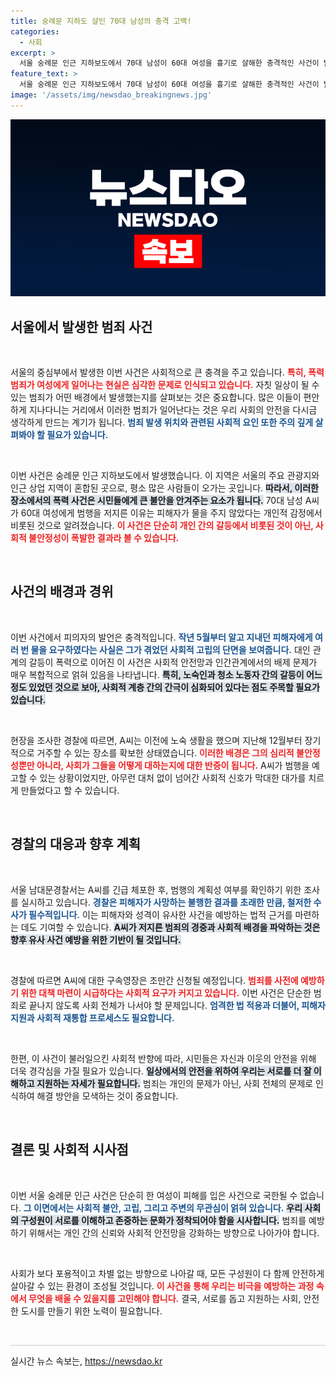 ```yaml
---
title: 숭례문 지하도 살인 70대 남성의 충격 고백!
categories:
  - 사회
excerpt: >
  서울 숭례문 인근 지하보도에서 70대 남성이 60대 여성을 흉기로 살해한 충격적인 사건이 발생했습니다. 무시당했다는 이유로 벌어진 범행, 과연 어떤 배경이 있었던 것일까요? 클릭해서 확인해보세요!
feature_text: >
  서울 숭례문 인근 지하보도에서 70대 남성이 60대 여성을 흉기로 살해한 충격적인 사건이 발생했습니다. 무시당했다는 이유로 벌어진 범행, 과연 어떤 배경이 있었던 것일까요? 클릭해서 확인해보세요!
image: '/assets/img/newsdao_breakingnews.jpg'
---
```


<p><img src="/assets/img/newsdao_breakingnews.jpg" alt="firstkoreanews 속보" /></p>

<h2 data-ke-size="size26">서울에서 발생한 범죄 사건</h2>

<p data-ke-size="size16">&nbsp;</p>

<p>서울의 중심부에서 발생한 이번 사건은 사회적으로 큰 충격을 주고 있습니다. <b><span style="color: #ee2323;">특히, 폭력 범죄가 여성에게 일어나는 현실은 심각한 문제로 인식되고 있습니다.</span></b> 자칫 일상이 될 수 있는 범죄가 어떤 배경에서 발생했는지를 살펴보는 것은 중요합니다. 많은 이들이 편안하게 지나다니는 거리에서 이러한 범죄가 일어난다는 것은 우리 사회의 안전을 다시금 생각하게 만드는 계기가 됩니다. <b><span style="color: #1a5490;">범죄 발생 위치와 관련된 사회적 요인 또한 주의 깊게 살펴봐야 할 필요가 있습니다.</span></b></p>

<p data-ke-size="size16">&nbsp;</p>

<p>이번 사건은 숭례문 인근 지하보도에서 발생했습니다. 이 지역은 서울의 주요 관광지와 인근 상업 지역이 혼합된 곳으로, 평소 많은 사람들이 오가는 곳입니다. <b><span style="background-color: #21538527;">따라서, 이러한 장소에서의 폭력 사건은 시민들에게 큰 불안을 안겨주는 요소가 됩니다.</span></b> 70대 남성 A씨가 60대 여성에게 범행을 저지른 이유는 피해자가 물을 주지 않았다는 개인적 감정에서 비롯된 것으로 알려졌습니다. <b><span style="color: #ee2323;">이 사건은 단순히 개인 간의 갈등에서 비롯된 것이 아닌, 사회적 불안정성이 폭발한 결과라 볼 수 있습니다.</span></b></p>

<p data-ke-size="size16">&nbsp;</p>

<h2 data-ke-size="size26">사건의 배경과 경위</h2>

<p data-ke-size="size16">&nbsp;</p>

<p>이번 사건에서 피의자의 발언은 충격적입니다. <b><span style="color: #1a5490;">작년 5월부터 알고 지내던 피해자에게 여러 번 물을 요구하였다는 사실은 그가 겪었던 사회적 고립의 단면을 보여줍니다.</span></b> 대인 관계의 갈등이 폭력으로 이어진 이 사건은 사회적 안전망과 인간관계에서의 배제 문제가 매우 복합적으로 얽혀 있음을 나타냅니다. <b><span style="background-color: #21538527;">특히, 노숙인과 청소 노동자 간의 갈등이 어느 정도 있었던 것으로 보아, 사회적 계층 간의 간극이 심화되어 있다는 점도 주목할 필요가 있습니다.</span></b></p>

<p data-ke-size="size16">&nbsp;</p>

<p>현장을 조사한 경찰에 따르면, A씨는 이전에 노숙 생활을 했으며 지난해 12월부터 장기적으로 거주할 수 있는 장소를 확보한 상태였습니다. <b><span style="color: #ee2323;">이러한 배경은 그의 심리적 불안정성뿐만 아니라, 사회가 그들을 어떻게 대하는지에 대한 반증이 됩니다.</span></b> A씨가 범행을 예고할 수 있는 상황이었지만, 아무런 대처 없이 넘어간 사회적 신호가 막대한 대가를 치르게 만들었다고 할 수 있습니다.</p>

<p data-ke-size="size16">&nbsp;</p>

<h2 data-ke-size="size26">경찰의 대응과 향후 계획</h2>

<p data-ke-size="size16">&nbsp;</p>

<p>서울 남대문경찰서는 A씨를 긴급 체포한 후, 범행의 계획성 여부를 확인하기 위한 조사를 실시하고 있습니다. <b><span style="color: #1a5490;">경찰은 피해자가 사망하는 불행한 결과를 초래한 만큼, 철저한 수사가 필수적입니다.</span></b> 이는 피해자와 성격이 유사한 사건을 예방하는 법적 근거를 마련하는 데도 기여할 수 있습니다. <b><span style="background-color: #21538527;">A씨가 저지른 범죄의 경중과 사회적 배경을 파악하는 것은 향후 유사 사건 예방을 위한 기반이 될 것입니다.</span></b></p>

<p data-ke-size="size16">&nbsp;</p>

<p>경찰에 따르면 A씨에 대한 구속영장은 조만간 신청될 예정입니다. <b><span style="color: #ee2323;">범죄를 사전에 예방하기 위한 대책 마련이 시급하다는 사회적 요구가 커지고 있습니다.</span></b> 이번 사건은 단순한 범죄로 끝나지 않도록 사회 전체가 나서야 할 문제입니다. <b><span style="color: #1a5490;">엄격한 법 적용과 더불어, 피해자 지원과 사회적 재통합 프로세스도 필요합니다.</span></b></p>

<p data-ke-size="size16">&nbsp;</p>

<p>한편, 이 사건이 불러일으킨 사회적 반향에 따라, 시민들은 자신과 이웃의 안전을 위해 더욱 경각심을 가질 필요가 있습니다. <b><span style="background-color: #21538527;">일상에서의 안전을 위하여 우리는 서로를 더 잘 이해하고 지원하는 자세가 필요합니다.</span></b> 범죄는 개인의 문제가 아닌, 사회 전체의 문제로 인식하여 해결 방안을 모색하는 것이 중요합니다.</p>

<p data-ke-size="size16">&nbsp;</p>

<h2 data-ke-size="size26">결론 및 사회적 시사점</h2>

<p data-ke-size="size16">&nbsp;</p>

<p>이번 서울 숭례문 인근 사건은 단순히 한 여성이 피해를 입은 사건으로 국한될 수 없습니다. <b><span style="color: #1a5490;">그 이면에서는 사회적 불안, 고립, 그리고 주변의 무관심이 얽혀 있습니다.</span></b> <b><span style="background-color: #21538527;">우리 사회의 구성원이 서로를 이해하고 존중하는 문화가 정착되어야 함을 시사합니다.</span></b> 범죄를 예방하기 위해서는 개인 간의 신뢰와 사회적 안전망을 강화하는 방향으로 나아가야 합니다.</p>

<p data-ke-size="size16">&nbsp;</p>

<p>사회가 보다 포용적이고 차별 없는 방향으로 나아갈 때, 모든 구성원이 다 함께 안전하게 살아갈 수 있는 환경이 조성될 것입니다. <b><span style="color: #ee2323;">이 사건을 통해 우리는 비극을 예방하는 과정 속에서 무엇을 배울 수 있을지를 고민해야 합니다.</span></b> 결국, 서로를 돕고 지원하는 사회, 안전한 도시를 만들기 위한 노력이 필요합니다.</p>

<p data-ke-size="size16">&nbsp;</p>

<hr style="height: 1px; border: none; color: #ccc; background-color: #ccc;"/>
실시간 뉴스 속보는, <a href="https://newsdao.kr" rel="dofollow">https://newsdao.kr</a>


